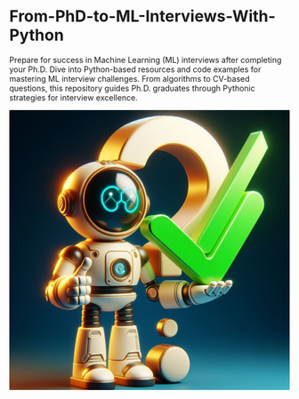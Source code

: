 # From-PhD-to-ML-Interviews-With-Python
Prepare for success in Machine Learning (ML) interviews after completing your Ph.D. Dive into Python-based resources and code examples for mastering ML interview challenges. From algorithms to CV-based questions, this repository guides Ph.D. graduates through Pythonic strategies for interview excellence.

<p align="left">
<img width="800" src="_other/img_cover.jpeg">
</p>